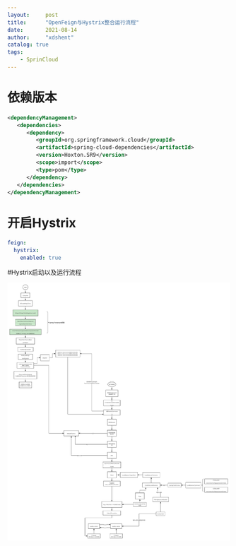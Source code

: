 ```yaml
---
layout:     post
title:      "OpenFeign与Hystrix整合运行流程"
date:       2021-08-14
author:     "xdshent"
catalog: true
tags:
    - SprinCloud
---
```


# 依赖版本

```xml
<dependencyManagement>
   <dependencies>
      <dependency>
         <groupId>org.springframework.cloud</groupId>
         <artifactId>spring-cloud-dependencies</artifactId>
         <version>Hoxton.SR9</version>
         <scope>import</scope>
         <type>pom</type>
      </dependency>
   </dependencies>
</dependencyManagement>
```



# 开启Hystrix

```yaml
feign:
  hystrix:
    enabled: true
```



#Hystrix启动以及运行流程

![hystrix-process](/img/assets/spring-cloud/hystrix/hystrix-process.png)